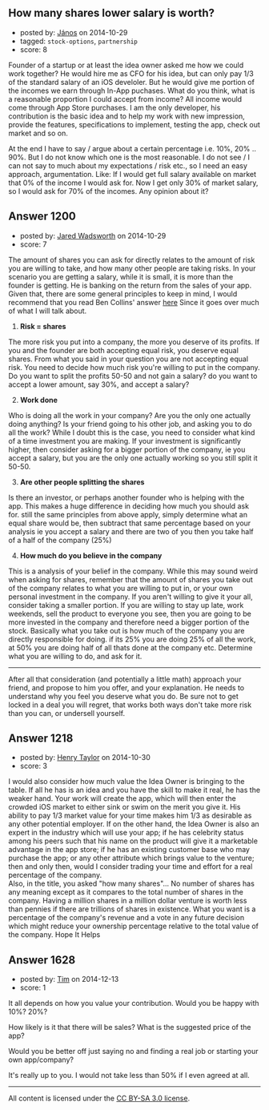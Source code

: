 ## How many shares lower salary is worth?

- posted by: [János](https://stackexchange.com/users/85903/j-nos) on 2014-10-29
- tagged: `stock-options`, `partnership`
- score: 8

<p>Founder of a startup or at least the idea owner asked me how we could work together? He would hire me as CFO for his idea, but can only pay 1/3 of the standard salary of an iOS develoler. But he would give me portion of the incomes we earn through In-App puchases. What do you think, what is a reasonable proportion I could accept from income? All income would come through App Store purchases. I am the only developer, his contribution is the basic idea and to help my work with new impression, provide the features, specifications to implement, testing the app, check out market and so on.</p>

<p>At the end I have to say / argue about a certain percentage i.e. 10%, 20% .. 90%. But I do not know which one is the most reasonable. I do not see / I can not say to much about my expectations / risk etc., so I need an easy approach, argumentation. Like: If I would get full salary available on market that 0% of the income I would ask for. Now I get only 30% of market salary, so I would ask for 70% of the incomes. Any opinion about it?</p>



## Answer 1200

- posted by: [Jared Wadsworth](https://stackexchange.com/users/5056044/jared-wadsworth) on 2014-10-29
- score: 7

<p>The amount of shares you can ask for directly relates to the amount of risk you are willing to take, and how many other people are taking risks. In your scenario you are getting a salary, while it is small, it is more than the founder is getting. He is banking on the return from the sales of your app. Given that, there are some general principles to keep in mind, I would recommend that you read Ben Collins' answer <a href="https://startups.stackexchange.com/questions/2/dividing-profits-amongst-developers-and-designers">here</a> Since it goes over much of what I will talk about.</p>

<ol>
<li><strong>Risk = shares</strong></li>
</ol>

<p>The more risk you put into a company, the more you deserve of its profits. If you and the founder are both accepting equal risk, you deserve equal shares. From what you said in your question you are not accepting equal risk. You need to decide how much risk you're willing to put in the company. Do you want to split the profits 50-50 and not gain a salary? do you want to accept a lower amount, say 30%, and accept a salary? </p>

<ol start="2">
<li><strong>Work done</strong> </li>
</ol>

<p>Who is doing all the work in your company? Are you the only one actually doing anything? Is your friend going to his other job, and asking you to do all the work? While I doubt this is the case, you need to consider what kind of a time investment you are making. If your investment is significantly higher, then consider asking for a bigger portion of the company, ie you accept a salary, but you are the only one actually working so you still split it 50-50.</p>

<ol start="3">
<li><strong>Are other people splitting the shares</strong> </li>
</ol>

<p>Is there an investor, or perhaps another founder who is helping with the app. This makes a huge difference in deciding how much you should ask for. still the same principles from above apply, simply determine what an equal share would be, then subtract that same percentage based on your analysis ie you accept a salary and there are two of you then you take half of a half of the company (25%)</p>

<ol start="4">
<li><strong>How much do you believe in the company</strong></li>
</ol>

<p>This is a analysis of your belief in the company. While this may sound weird when asking for shares, remember that the amount of shares you take out of the company relates to what you are willing to put in, or your own personal investment in the company. If you aren't willing to give it your all, consider taking a smaller portion. If you are willing to stay up late, work weekends, sell the product to everyone you see, then you are going to be more invested in the company and therefore need a bigger portion of the stock. Basically what you take out is how much of the company you are directly responsible for doing. if its 25% you are doing 25% of all the work, at 50% you are doing half of all thats done at the company etc. Determine what you are willing to do, and ask for it.</p>

<hr>

<p>After all that consideration (and potentially a little math) approach your friend, and propose to him you offer, and your explanation. He needs to understand why you feel you deserve what you do. Be sure not to get locked in a deal you will regret, that works both ways don't take more risk than you can, or undersell yourself. </p>



## Answer 1218

- posted by: [Henry Taylor](https://stackexchange.com/users/1734959/henry-taylor) on 2014-10-30
- score: 3

<p>I would also consider how much value the Idea Owner is bringing to the table.  If all he has is an idea and you have the skill to make it real, he has the weaker hand.  Your work will create the app, which will then enter the crowded iOS market to either sink or swim on the merit you give it.  His ability to pay 1/3 market value for your time makes him 1/3 as desirable as any other potential employer.
If on the other hand, the Idea Owner is also an expert in the industry which will use your app; if he has celebrity status among his peers such that his name on the product will give it a marketable advantage in the app store; if he has an existing customer base who may purchase the app; or any other attribute which brings value to the venture; then and only then, would I consider trading your time and effort for a real percentage of the company.<br>
Also, in the title, you asked "how many shares"...  No number of shares has any meaning except as it compares to the total number of shares in the company.  Having a million shares in a million dollar venture is worth less than pennies if there are trillions of shares in existence.  What you want is a percentage of the company's revenue and a vote in any future decision which might reduce your ownership percentage relative to the total value of the company.
Hope It Helps</p>



## Answer 1628

- posted by: [Tim](https://stackexchange.com/users/6405/tim) on 2014-12-13
- score: 1

<p>It all depends on how you value your contribution.  Would you be happy with 10%?  20%?</p>

<p>How likely is it that there will be sales?  What is the suggested price of the app?</p>

<p>Would you be better off just saying no and finding a real job or starting your own app/company?</p>

<p>It's really up to you.  I would not take less than 50% if I even agreed at all.  </p>




---

All content is licensed under the [CC BY-SA 3.0 license](https://creativecommons.org/licenses/by-sa/3.0/).
